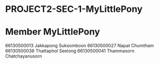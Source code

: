 # PROJECT2-SEC-1-MyLittlePony


# Member MyLittlePony
66130500013 Jakkapong Suksomboon
66130500027 Napat Chumtham
66130500036 Thattaphol Seelong
66130500041 Thammasorn Chatchayanusorn
